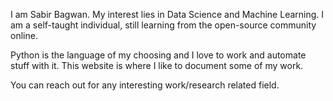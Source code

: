 I am Sabir Bagwan. My interest lies in Data Science and Machine Learning. I am a self-taught individual, still learning from the open-source community online.

Python is the language of my choosing and I love to work and automate stuff with it. This website is where I like to document some of my work.

You can reach out for any interesting work/research related field.


